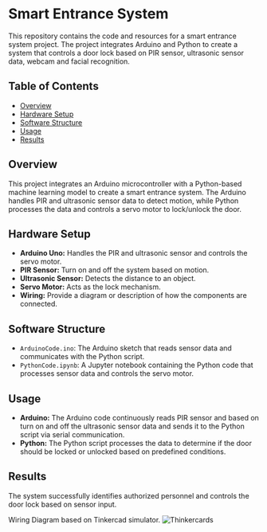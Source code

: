# Smart Entrance System

This repository contains the code and resources for a smart entrance system project. The project integrates Arduino and Python to create a system that controls a door lock based on PIR sensor, ultrasonic sensor data, webcam and facial recognition.

## Table of Contents
- [Overview](#overview)
- [Hardware Setup](#hardware-setup)
- [Software Structure](#software-structure)
- [Usage](#usage)
- [Results](#results)

## Overview
This project integrates an Arduino microcontroller with a Python-based machine learning model to create a smart entrance system. The Arduino handles PIR and ultrasonic sensor data to detect motion, while Python processes the data and controls a servo motor to lock/unlock the door.

## Hardware Setup
- **Arduino Uno:** Handles the PIR and ultrasonic sensor and controls the servo motor.
- **PIR Sensor:** Turn on and off the system based on motion.
- **Ultrasonic Sensor:** Detects the distance to an object.
- **Servo Motor:** Acts as the lock mechanism.
- **Wiring:** Provide a diagram or description of how the components are connected.

## Software Structure
- `ArduinoCode.ino`: The Arduino sketch that reads sensor data and communicates with the Python script.
- `PythonCode.ipynb`: A Jupyter notebook containing the Python code that processes sensor data and controls the servo motor.

## Usage
- **Arduino:** The Arduino code continuously reads PIR sensor and based on turn on and off the ultrasonic sensor data and sends it to the Python script via serial communication.
- **Python:** The Python script processes the data to determine if the door should be locked or unlocked based on predefined conditions.

## Results
The system successfully identifies authorized personnel and controls the door lock based on sensor input.

Wiring Diagram based on Tinkercad simulator.
![Thinkercards](https://github.com/user-attachments/assets/968cbf9a-7531-4ab6-8047-47d38fe778d4)

